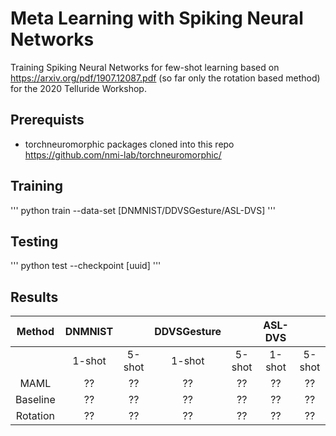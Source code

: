 # Meta Learning with Spiking Neural Networks

Training Spiking Neural Networks for few-shot learning based on https://arxiv.org/pdf/1907.12087.pdf (so far only the rotation based method) for the 2020 Telluride Workshop.

## Prerequists

- torchneuromorphic packages cloned into this repo https://github.com/nmi-lab/torchneuromorphic/

## Training

'''
python train --data-set [DNMNIST/DDVSGesture/ASL-DVS]
'''

## Testing

'''
python test --checkpoint [uuid]
'''

## Results

| Method       |  DNMNIST      |       | DDVSGesture |       | ASL-DVS |       |
|:------------:|:-------------:|:-----:|:-----------:|:-----:|:-------:|:-----:|
|              | 1-shot        | 5-shot|1-shot       | 5-shot|1-shot   | 5-shot|
| MAML         | ??            | ??    |??           |??     |??       |??     |
| Baseline     | ??            | ??    |??           |??     |??       |??     |
| Rotation     | ??            | ??    |??           |??     |??       |??     |
